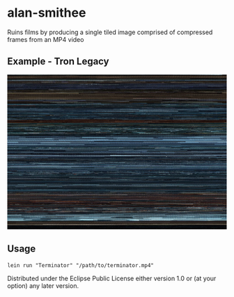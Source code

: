 # alan-smithee

Ruins films by producing a single tiled image comprised of compressed frames from an MP4 video

## Example - Tron Legacy

![Tron Legacy compressed to single image](https://raw.githubusercontent.com/jonneale/alan-smithee/master/resources/tron.jpg)

## Usage

    lein run "Terminator" "/path/to/terminator.mp4"

Distributed under the Eclipse Public License either version 1.0 or (at
your option) any later version.
